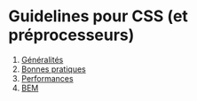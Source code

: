 # Guidelines pour CSS (et préprocesseurs)

1. [Généralités](generalites.md)
2. [Bonnes pratiques](bonnes-pratiques.md)
3. [Performances](performances.md)
4. [BEM](bem.md)
